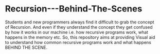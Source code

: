 # Recursion---Behind-The-Scenes
Students and new programmers always find it difficult to grab the concept of Recursion. And even if they understand the concept they get confused by how it works in our machine i.e. how recursive programs work, what happens in the memory etc. So, this repository aims at providing Visual aid to understand how common recursive programs work and what happens BEHIND THE SCENE.
